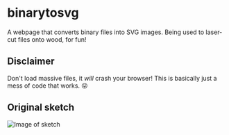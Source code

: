 # binarytosvg
A webpage that converts binary files into SVG images. Being used to laser-cut files onto wood, for fun!

## Disclaimer
Don't load massive files, it *will* crash your browser! This is basically just a mess of code that works. :stuck_out_tongue_winking_eye:

## Original sketch

![Image of sketch](https://i.imgur.com/NWgYeuP.jpg)
